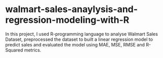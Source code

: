 # walmart-sales-anaylysis-and-regression-modeling-with-R
In this project, I used R-programming language to analyse Walmart Sales Dataset, preprocessed the dataset to built a linear regression model to predict sales and evaluated the model using  MAE, MSE, RMSE and R-Squared metrics.

